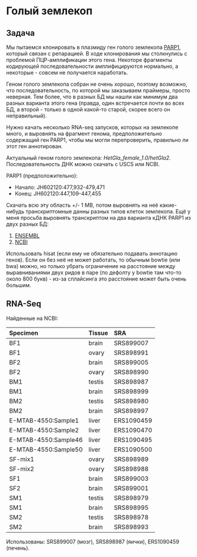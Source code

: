 # Голый землекоп

## Задача

Мы пытаемся клонировать в плазмиду ген голого землекопа [PARP1](https://benchling.com/s/seq-euMSNt6Bv4O61ESmvlmA/edit), который связан с репарацией.
В ходе клонирования мы столкнулись с проблемой ПЦР-амплификации этого гена.
Некоторе фрагменты кодирующей последовательности амплифицируются нормально, а некоторые - совсем не получается наработать.

Геном голого землекопа собран не очень хорошо, поэтому возможно, что последовательность, по которой мы заказываем праймеры, просто неверная.
Тем более, что в разных БД мы нашли как минимум два разных варианта этого гена (правда, один встречается почти во всех БД, а второй - только в одной какой-то старой, скорее всего он неправильный).

Нужно качать несколько RNA-seq запусков, которых на землекопе много, и выровнять на фрагмент генома, предположительно содержащий ген PARP1, чтобы мы могли перепроверить, правильно ли этот ген аннотирован.

Актуальный геном голого землекопа: *HetGla_female_1.0/hetGla2*.
Последовательность ДНК можно скачать с USCS или NCBI.

PARP1 (предположительно): 
* Начало: JH602120:477,932-479,471
* Конец: JH602120:447,109-447,455

Cкачать всю эту область +/- 1 MB, потом выровнять на неё какие-нибудь транскриптомные данны разных типов клеток землекопа.
Ещё у меня просьба выровнять транскриптом на два варианта кДНК PARP1 из двух разных БД:

1. [ENSEMBL](https://benchling.com/s/seq-euMSNt6Bv4O61ESmvlmA)
2. [NCBI](https://benchling.com/s/seq-BCmTPIyyjbKSEgc6j0T3)

Использовать hisat (если ему не обязательно подавать аннотацию генов).
Если он без неё не может работать, то обычным bowtie (или bwa) можно, но только убрать ограничение на расстояние между выравниваниями двух ридов в паре (по дефолту у bowtie там что-то около 800 букв) - из-за сплайсинга это расстояние может быть очень большим.

## RNA-Seq

Найденные на NCBI:

| Specimen             | Tissue | SRA        |
|:---------------------|:-------|:-----------|
| BF1                  | brain  | SRS899007  |
| BF1                  | ovary  | SRS898991  |
| BF2                  | brain  | SRS899005  |
| BF2                  | ovary  | SRS898990  |
| BM1                  | testis | SRS898987  |
| BM1                  | brain  | SRS898999  |
| BM2                  | testis | SRS898980  |
| BM2                  | brain  | SRS898997  |
| E-MTAB-4550:Sample1  | liver  | ERS1090459 |
| E-MTAB-4550:Sample2  | liver  | ERS1090470 |
| E-MTAB-4550:Sample46 | liver  | ERS1090495 |
| E-MTAB-4550:Sample50 | liver  | ERS1090500 |
| SF-mix1              | ovary  | SRS898989  |
| SF-mix2              | ovary  | SRS898988  |
| SF1                  | brain  | SRS899003  |
| SF2                  | brain  | SRS899001  |
| SM1                  | testis | SRS898979  |
| SM1                  | brain  | SRS898995  |
| SM2                  | testis | SRS898978  |
| SM2                  | brain  | SRS898993  |

Использованы: SRS899007 (мозг), SRS898987 (яички), ERS1090459 (печень).
